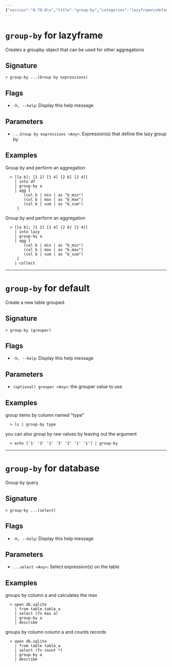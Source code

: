 ```yaml
---
{"version":"0.70.0\n","title":"group-by","categories":"lazyframe\ndefault\ndatabase","usage":"Creates a groupby object that can be used for other aggregations\nCreate a new table grouped.\nGroup by query\n"}
---
```

<!-- THIS FILE IS GENERATED BY update_book_commands.cjs USING NUSHELL'S HELP COMMANDS.
REFRAIN FROM EDITING IT MANUALLY.-->
# <code>group-by</code> for lazyframe

<div class='command-title'>Creates a groupby object that can be used for other aggregations</div>

## Signature

```> group-by ...(Group by expressions)```

## Flags

 * ```-h, --help```: Display this help message
## Parameters

 * ```...Group by expressions <Any>```: Expression(s) that define the lazy group by
## Examples

  Group by and perform an aggregation
```shell
  > [[a b]; [1 2] [1 4] [2 6] [2 4]]
    | into df
    | group-by a
    | agg [
        (col b | min | as "b_min")
        (col b | max | as "b_max")
        (col b | sum | as "b_sum")
     ]
```
  Group by and perform an aggregation
```shell
  > [[a b]; [1 2] [1 4] [2 6] [2 4]]
    | into lazy
    | group-by a
    | agg [
        (col b | min | as "b_min")
        (col b | max | as "b_max")
        (col b | sum | as "b_sum")
     ]
    | collect
```

---
# <code>group-by</code> for default

<div class='command-title'>Create a new table grouped.</div>

## Signature

```> group-by (grouper)```

## Flags

 * ```-h, --help```: Display this help message
## Parameters

 * ```(optional) grouper <Any>```: the grouper value to use
## Examples

  group items by column named "type"
```shell
  > ls | group-by type
```
  you can also group by raw values by leaving out the argument
```shell
  > echo ['1' '3' '1' '3' '2' '1' '1'] | group-by
```

---
# <code>group-by</code> for database

<div class='command-title'>Group by query</div>

## Signature

```> group-by ...(select)```

## Flags

 * ```-h, --help```: Display this help message
## Parameters

 * ```...select <Any>```: Select expression(s) on the table
## Examples

  groups by column a and calculates the max
```shell
  > open db.sqlite
    | from table table_a
    | select (fn max a)
    | group-by a
    | describe
```
  groups by column column a and counts records
```shell
  > open db.sqlite
    | from table table_a
    | select (fn count *)
    | group-by a
    | describe
```


